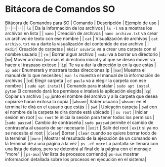 # Bitácora de Comandos SO
Bitácora de Comandos para SO
| Comando | Descripción | Ejemplo de uso |
|--|--|--|
| `ls`  | Da la información de los archivos | `ls -l` va a mostras los archivos en lista |
| `nano` | Creación de archivos | `nano archivo.txt` va crear un archivo de texto con ese nombre |
| `cat` | Visualización de archivos | `cat archivo.txt` va a darte la visualización del contenido de ese archivo |
| `mkdir`| Creación de carpetas |  `mkdir usuario` va a crear una carpeta con el nombre usuario |
| `rm` | Borrar algun archivo | `rmdir`va a borrar un directorio |
|`mv`| Mover archivo |`mv` más el directorio inicial y al que se desea mover va hacer el traspaso exitoso |
|`ip`| Te va a dar la dirección ip en la que estás | `ip addr` Enumerará y mostrará todas direcciones ip |
|`man`| Muestra el manual de lo que necesites | `man ls` muestra el manual de la información de archivos |
|`cd`| Elegir carpeta | `cd paula` va a elegir la carpeta con ese nombre |
| `sudo apt install` | Comando para instalar | `sudo apt instal pyton` El comando dará los permisos e intalará la aplicación elegida|
|`cp`| Copiar un archivo | `cp` junto el nombre del archivo y a la carpeta que desea copiarse haran exitosa la copia |
|`whoami`| Saber usuario | `whoami` en el terminal te dirá en el usuario que estás |
| `pwd` | Ubicacón carpeta | `pwd` con el nombre de la carpeta te dira donde está ubicado |
| `su root` | Iniciar sesión en root | `su root` te inicia la sesión para tener todos los permisos |
|`sudo passwd` | Cambio de contraseña | `sudo passwd` permite el cambio de contraseña al usuario de ser necesario |
|`exit` | Salir del root | `exit` si ya no se necesita el root |
|`clear`| Borrar | `clear` cuando se quiere borrar todo de la terminal |
|`more` | Mostrar el resultado de la ejecución de un comando en la terminal de a una página a la vez | `ps -ef more` La pantalla se llenará con una lista de datos, pero se detendrá al final de la página con el mensaje "more" |
| `ps-aux`| Ver lista de procesos corriendo| `ps-aux`  mostrar información detallada sobre los procesos en ejecución en el sistema|

